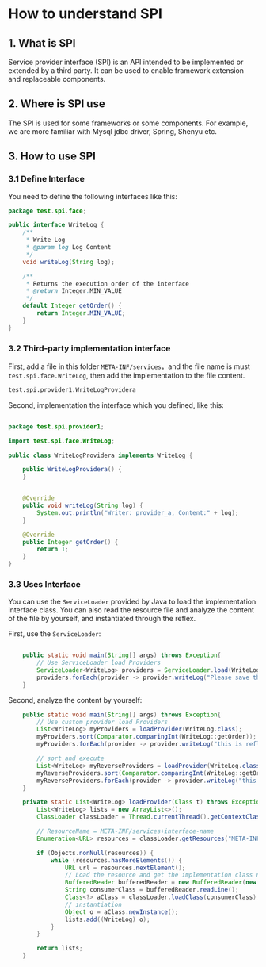 # How to understand SPI

## 1. What is SPI

Service provider interface (SPI) is an API intended to be implemented or extended by a third party. It can be used to enable framework extension and replaceable components.

## 2. Where is SPI use

The SPI is used for some frameworks or some components. For example, we are more familiar with Mysql jdbc driver, Spring, Shenyu etc.

## 3. How to use SPI

### 3.1 Define Interface

You need to define the following interfaces like this:

```java
package test.spi.face;

public interface WriteLog {
    /**
     * Write Log
     * @param log Log Content
     */
    void writeLog(String log);

    /**
     * Returns the execution order of the interface
     * @return Integer.MIN_VALUE
     */
    default Integer getOrder() {
        return Integer.MIN_VALUE;
    }
}


```

### 3.2 Third-party implementation interface

First, add a file in this folder `META-INF/services`，and the file name is must `test.spi.face.WriteLog`, then add the implementation to the file content.

```txt
test.spi.provider1.WriteLogProvidera
```

Second, implementation the interface which you defined, like this:

```java

package test.spi.provider1;

import test.spi.face.WriteLog;

public class WriteLogProvidera implements WriteLog {

    public WriteLogProvidera() {
    }


    @Override
    public void writeLog(String log) {
        System.out.println("Writer: provider_a, Content:" + log);
    }

    @Override
    public Integer getOrder() {
        return 1;
    }
}

```

### 3.3 Uses Interface

You can use the `ServiceLoader` provided by Java to load the implementation interface class. You can also read the resource file and analyze the content of the file by yourself, and instantiated through the reflex.

First, use the `ServiceLoader`:

```java

    public static void main(String[] args) throws Exception{
        // Use ServiceLoader load Providers
        ServiceLoader<WriteLog> providers = ServiceLoader.load(WriteLog.class);
        providers.forEach(provider -> provider.writeLog("Please save the log contents."));
    }
```

Second, analyze the content by yourself:

```java
    public static void main(String[] args) throws Exception{
        // Use custom provider load Providers
        List<WriteLog> myProviders = loadProvider(WriteLog.class);
        myProviders.sort(Comparator.comparingInt(WriteLog::getOrder));
        myProviders.forEach(provider -> provider.writeLog("this is reflect use"));

        // sort and execute
        List<WriteLog> myReverseProviders = loadProvider(WriteLog.class);
        myReverseProviders.sort(Comparator.comparingInt(WriteLog::getOrder).reversed());
        myReverseProviders.forEach(provider -> provider.writeLog("this is reflect use reverse"));
    }

    private static List<WriteLog> loadProvider(Class t) throws Exception{
        List<WriteLog> lists = new ArrayList<>();
        ClassLoader classLoader = Thread.currentThread().getContextClassLoader();

        // ResourceName = META-INF/services+interface-name
        Enumeration<URL> resources = classLoader.getResources("META-INF/services/" + t.getName());

        if (Objects.nonNull(resources)) {
            while (resources.hasMoreElements()) {
                URL url = resources.nextElement();
                // Load the resource and get the implementation class name defined in the interface file
                BufferedReader bufferedReader = new BufferedReader(new InputStreamReader(url.openStream()), 1024);
                String consumerClass = bufferedReader.readLine();
                Class<?> aClass = classLoader.loadClass(consumerClass);
                // instantiation
                Object o = aClass.newInstance();
                lists.add((WriteLog) o);
            }
        }

        return lists;
    }
```
